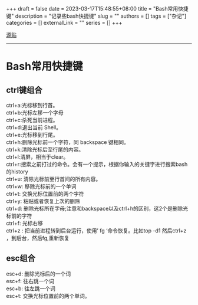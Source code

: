 +++ 
draft = false
date = 2023-03-17T15:48:55+08:00
title = "Bash常用快捷键"
description = "记录些bash快捷键"
slug = ""
authors = []
tags = ["杂记"]
categories = []
externalLink = ""
series = []
+++

[源贴](https://blog.csdn.net/force_eagle/article/details/7999153)

--------------

# Bash常用快捷键

## ctrl键组合

ctrl+a:光标移到行首。  
ctrl+b:光标左移一个字母  
ctrl+c:杀死当前进程。  
ctrl+d:退出当前 Shell。  
ctrl+e:光标移到行尾。  
ctrl+h:删除光标前一个字符，同 backspace 键相同。  
ctrl+k:清除光标后至行尾的内容。  
ctrl+l:清屏，相当于clear。  
ctrl+r:搜索之前打过的命令。会有一个提示，根据你输入的关键字进行搜索bash的history  
ctrl+u: 清除光标前至行首间的所有内容。  
ctrl+w: 移除光标前的一个单词  
ctrl+t: 交换光标位置前的两个字符  
ctrl+y: 粘贴或者恢复上次的删除  
ctrl+d: 删除光标所在字母;注意和backspace以及ctrl+h的区别，这2个是删除光标前的字符  
ctrl+f: 光标右移  
ctrl+z : 把当前进程转到后台运行，使用’ fg ‘命令恢复。比如top -d1 然后ctrl+z ，到后台，然后fg,重新恢复  

## esc组合

esc+d: 删除光标后的一个词  
esc+f: 往右跳一个词  
esc+b: 往左跳一个词  
esc+t: 交换光标位置前的两个单词。
